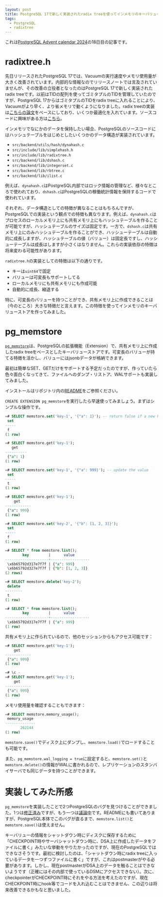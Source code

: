 ```yaml
---
layout: post
title: PostgreSQL 17で新しく実装されたradix treeを使ってインメモリのキーバリューストア作ってみた
tags:
  - PostgreSQL
  - radixtree
---
```


これは[PostgreSQL Advent calendar 2024](https://qiita.com/advent-calendar/2024/postgresql)の18日目の記事です。

# radixtree.h

先日リリースされたPostgreSQL 17では、Vacuumの実行速度やメモリ使用量が大きく改善されています。内部的な情報なのでリリースノートでは言及されていませんが、その改善の立役者となったのはPostgreSQL 17で新しく実装されたradix treeです。以前はTIDの配列を使ってゴミタプルのTIDを管理していたのですが、PostgreSQL 17からはゴミタプルのTIDをradix treeに入れることにより、Vacuumがより早く、より省メモリで動くようになりました。radix treeの実装は[こちらの論文](https://db.in.tum.de/~leis/papers/ART.pdf)をベースにしており、いくつか最適化を入れています。ソースコードに興味がある方は[こちら]()。

インメモリでなにかのデータを保持したい場合、PostgreSQLのソースコードにはハッシュテーブルをはじめとしたいくつかのデータ構造が実装されています。

- `src/backend/utils/hash/dynahash.c`
- `src/include/lib/simplehash.h`
- `src/include/lib/radixtree.h`
- `src/backend/lib/dshash.c`
- `src/backend/lib/integerset.c`
- `src/backend/lib/rbtree.c`
- `src/backend/lib/ilist.c`

例えば、`dynahash.c`はPostgreSQL内部ではロック情報の管理など、様々なところで使われており、`dshash.c`はPostgreSQLの稼働統計情報を保持するコードで使われています。

それぞれ、データ構造としての特徴が異なることはもちろんですが、PostgreSQLでの実装という観点での特徴も異なります。例えば、`dynahash.c`はプロセスのローカルメモリ上にも共有メモリ上にもハッシュテーブルを作ることが可能ですが、ハッシュテーブルのサイズは固定です。一方で、`dshash.c`は共有メモリ上にのみハッシュテーブルを作ることができ、ハッシューテーブルは自動的に成長しますが、ハッシュテーブルの値（バリュー）は固定長ですし、ハッシューテーブルは成長はしますが小さくはなりません。これらの実装依存の特徴は将来変わる可能性があります。

`radixtree.h`の実装としての特徴は以下の通りです。

- キーは`uint64`で固定
- バリューは可変長もサポートしてる
- ローカルメモリにも共有メモリにも作成可能
- 自動的に成長、縮退する

特に、可変長のバリューを持つことができ、共有メモリ上に作成できることは（今のところ）大きな特徴だと言えます。この特徴を使ってインメモリのキーバリューストアを作ってみました。

# pg_memstore

[`pg_memstore`](https://github.com/MasahikoSawada/pg_memstore)は、PostgreSQLの拡張機能（Extension）で、共有メモリ上に作成したradix treeをベースとしたキーバリューストアです。可変長のバリューが持てる特徴を活かし、バリューにはjsonbデータが格納できます。

最初は簡単なSET、GETだけをサポートする予定だったのですが、作っていたら色々面白くなってきて、ファイルへのダンプ・リストア、WALサポートも実装してみました。

インストールはリポジトリ内の[README](https://github.com/MasahikoSawada/pg_memstore)をご参照ください。

`CREATE EXTENSION pg_memstore`を実行したら早速使ってみましょう。まずはシンプルな操作です。

```sql
=# SELECT memstore.set('key-1', '{"a": 1}'); -- return false if a new key
 set
-----
 f
(1 row)

=# SELECT memstore.get('key-1');
   get
----------
 {"a": 1}
(1 row)

=# SELECT memstore.set('key-1', '{"a": 999}'); -- update the value
 set
-----
 t
(1 row)

=# SELECT memstore.get('key-1');
    get
------------
 {"a": 999}
(1 row)

=# SELECT memstore.set('key-2', '{"b": [1, 2, 3]}');
 set
-----
 f
(1 row)

=# SELECT * from memstore.list();
        key         |      value
--------------------+------------------
 \x6b65792d317e7f7f | {"a": 999}
 \x6b65792d327e7f7f | {"b": [1, 2, 3]}
(2 rows)

=# SELECT memstore.delete('key-2');
 delete
--------
 t
(1 row)

=# SELECT * from memstore.list();
        key         |      value
--------------------+------------------
 \x6b65792d317e7f7f | {"a": 999}
(1 row)
```

共有メモリ上に作られているので、他のセッションからもアクセス可能です：

```sql
=# SELECT memstore.get('key-1');
    get
------------
 {"a": 999}
(1 row)

=# \c -
=# SELECT memstore.get('key-1');
    get
------------
 {"a": 999}
(1 row)
```

メモリ使用量を確認することもできます：

```sql
=# SELECT memstore.memory_usage();
 memory_usage
--------------
       262144
(1 row)
```

`memstore.save()`でディスク上にダンプし、`memstore.load()`でロードすることも可能です。

また、`pg_memstore.wal_logging = true`に設定すると、`memstore.set()`と`memstore.delete()`の情報がWALに書かれるので、レプリケーションのスタンバイサーバでも同じデータを持つことができます。

# 実装してみた所感

`pg_memstore`を実装したことで2つPostgreSQLのバグを見つけることができました。1つは[修正済み](https://git.postgresql.org/gitweb/?p=postgresql.git;a=commit;h=724890ffb75c703afc1e0287f5a66b94c2998799)ですが、もう一つは[議論中](https://www.postgresql.org/message-id/CAD21AoBB2U47V%3DF%2BwQRB1bERov_of5%3DBOZGaybjaV8FLQyqG3Q%40mail.gmail.com)です。READMEにも書いてありますが、PostgreSQL本体でこのバグが直るまで、`memstore.list()`と`memstore.save()`は使えません。

キーバリューの情報をシャットダウン時にディスクに保存するために「CHECKPOINT時やサーバシャットダウン時に、DSA上に作成したデータをファイルに書く」みたいな挙動をやりたかったのですが、現在のPostgreSQLではできなさそうです。最初に検討したのは、「シャットダウン時にradix treeに入っているデータを一つずつファイルに書く」ですが、これはpostmasterがやる必要があります。しかし、現在postmasterがDSA上のデータを触ることはできないようです（正確にはその内部で使っているDSMにアクセスできない）。次に、checkpointerがCHECKPOINT時にそれをやる方法を考えたのですが、現在CHECKPOINT時にhook等でコードを入れ込むことはできません、この辺りは将来改善できるかもなと思いました。





